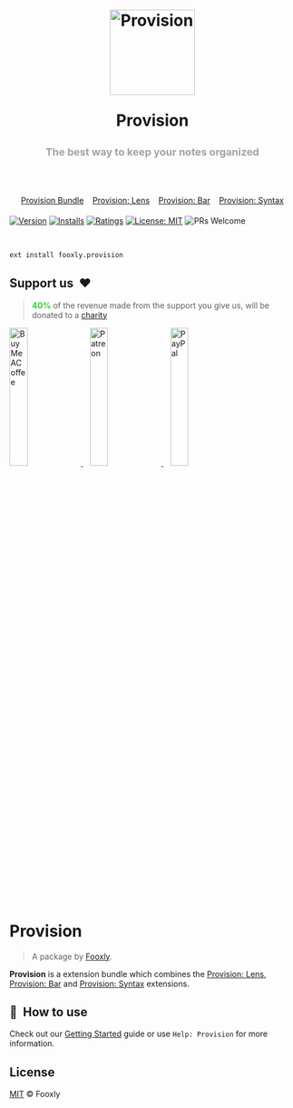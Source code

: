 <h1 align="center">
  <p align="center">
    <a title="Provision" href="https://marketplace.visualstudio.com/items?itemName=fooxly.provision">
      <img src="https://developer.fooxly.com/provision/assets/images/icon.png" alt="Provision" height="150" />
    </a>
  </p>
  <p>Provision</p>
  <p style="color: #A2A2A2; font-size: 18px;">The best way to keep your notes organized</p>
  <br>
  <p style="color: #3366BB; font-size: 14px; font-weight: normal;">
    <a href="https://marketplace.visualstudio.com/items?itemName=fooxly.provision">Provision Bundle</a>&nbsp;&nbsp;&nbsp;
    <a href="https://marketplace.visualstudio.com/items?itemName=fooxly.provision-lens">Provision: Lens</a>&nbsp;&nbsp;&nbsp;
    <a href="https://marketplace.visualstudio.com/items?itemName=fooxly.provision-bar">Provision: Bar</a>&nbsp;&nbsp;&nbsp;
    <a href="https://marketplace.visualstudio.com/items?itemName=fooxly.provision-syntax">Provision: Syntax</a>
  </p>
</h1>

[![Version](https://vsmarketplacebadge.apphb.com/version-short/fooxly.provision.svg)](https://marketplace.visualstudio.com/items?itemName=fooxly.provision)
[![Installs](https://vsmarketplacebadge.apphb.com/installs-short/fooxly.provision.svg)](https://marketplace.visualstudio.com/items?itemName=fooxly.provision)
[![Ratings](https://vsmarketplacebadge.apphb.com/rating-short/fooxly.provision.svg)](https://marketplace.visualstudio.com/items?itemName=fooxly.provision)
[![License: MIT](https://img.shields.io/badge/License-MIT-brightgreen.svg)](https://github.com/Fooxly/vscode-provision/blob/master/LICENSE)
![PRs Welcome](https://img.shields.io/badge/PRs-welcome-brightgreen.svg)

<br />

```sh
ext install fooxly.provision
```

## Support us &nbsp;❤

> <span style="color:#32CD32">**40%**</span> of the revenue made from the support you give us, will be donated to a [charity](https://teamtrees.org)

<p>
  <a title="BuyMeACoffee" href="https://www.buymeacoffee.com/fooxly">
    <img src="https://developer.fooxly.com/general/assets/images/buymeacoffee.png" alt="BuyMeACoffee" width="25%" style="max-width: 180px" />
  </a>&nbsp;&nbsp;
  <a title="Patreon" href="https://www.patreon.com/fooxly">
    <img src="https://developer.fooxly.com/general/assets/images/patreon.png" alt="Patreon" width="25%" style="max-width: 180px"/>
  </a>&nbsp;&nbsp;
  <a title="PayPal" href="https://www.paypal.com/cgi-bin/webscr?cmd=_s-xclick&hosted_button_id=3GEYSYZFXV9GE">
    <img src="https://developer.fooxly.com/general/assets/images/paypal.png" alt="PayPal" width="25%" style="max-width: 180px" />
  </a>
</p>

<br/>

# Provision

> A package by [Fooxly](https://www.fooxly.com).

**Provision** is a extension bundle which combines the [Provision: Lens](https://marketplace.visualstudio.com/items?itemName=fooxly.provision-lens), [Provision: Bar](https://marketplace.visualstudio.com/items?itemName=fooxly.provision-bar) and [Provision: Syntax](https://marketplace.visualstudio.com/items?itemName=fooxly.provision-syntax) extensions.

## 📙 &nbsp;How to use

Check out our [Getting Started]("https://developer.fooxly.com/extensions/provision/guide") guide or use `Help: Provision` for more information.

## License

[MIT](https://github.com/Fooxly/vscode-provision-bar/blob/master/LICENSE) &copy; Fooxly
